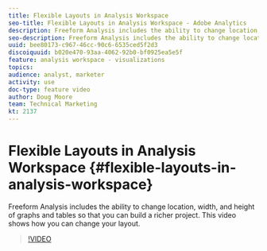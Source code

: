```yaml
---
title: Flexible Layouts in Analysis Workspace
seo-title: Flexible Layouts in Analysis Workspace - Adobe Analytics
description: Freeform Analysis includes the ability to change location, width, and height of graphs and tables so that you can build a richer project. This video shows how you can change your layout.
seo-description: Freeform Analysis includes the ability to change location, width, and height of graphs and tables so that you can build a richer project. This video shows how you can change your layout. - Adobe Analytics
uuid: bee80173-c967-46cc-90c6-6535ced5f2d3
discoiquuid: b020e470-93aa-4062-92b0-bf0925ea5e5f
feature: analysis workspace - visualizations
topics: 
audience: analyst, marketer
activity: use
doc-type: feature video
author: Doug Moore
team: Technical Marketing
kt: 2137
---
```


# Flexible Layouts in Analysis Workspace {#flexible-layouts-in-analysis-workspace}

Freeform Analysis includes the ability to change location, width, and height of graphs and tables so that you can build a richer project. This video shows how you can change your layout.

>[!VIDEO](https://video.tv.adobe.com/v/24706/?quality=12)